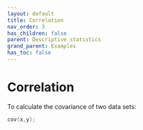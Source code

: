 ```yaml
---
layout: default
title: Correlation
nav_order: 3
has_children: false
parent: Descriptive statistics
grand_parent: Examples
has_toc: false
---
```

# Correlation

To calculate the covariance of two data sets:

```cpp
cov(x,y);
```




<!-- Generated with mdsplit: https://github.com/alandefreitas/mdsplit -->
